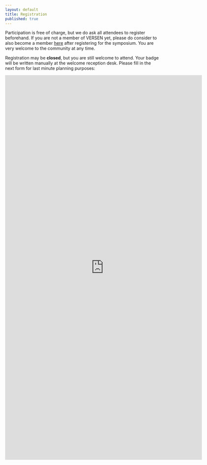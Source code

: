 ```yaml
---
layout: default
title: Registration
published: true
---
```


Participation is free of charge, but we do ask all attendees to register beforehand. If you are not a member of VERSEN yet, please do consider to also become a member [here](https://www.versen.nl/users/new) after registering for the symposium. You are very welcome to the community at any time.

Registration may be **closed**, but you are still welcome to attend. Your badge will be written manually at the welcome reception desk. 
Please fill in the next form for last minute planning purposes:

<iframe src="https://forms.gle/ZxpPJ6ir1ryduFEu6" width="640" height="1252" frameborder="0" marginheight="0" marginwidth="0">Loading…</iframe> 
